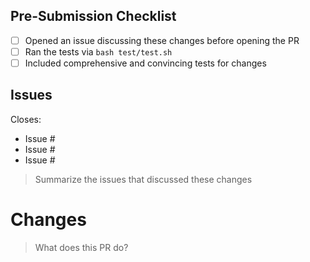 <!--
Thank you for taking the time to open an PR for restify! If this is your first
time here, welcome to our community! When asking for help here, keep in mind most of us are volunteers
contributing our daily work back to the community at no cost (and often for no
reward). Please be respectful!

Below you will find a checklist to help you create the best PR possible. While
the checklist items aren't all _strictly_ required, they dramatically increase
the probability of your PR getting a response and getting merged. Often times,
the least time consuming part of maintaining and open source project is writing
code, its the process and discussions that happen around the code base that
consume a majority of the maintainers' time. By spending a few moments to
adhere to this template, you are not only improve the quality of your PR, you
are also helping save the maintainers a considerable amount of time when trying
to understand and review your changes.

And remember, positive vibes are met with positive vibes. Kindness helps Free
Software go round, pay it forward!
-->

## Pre-Submission Checklist

- [ ] Opened an issue discussing these changes before opening the PR
- [ ] Ran the tests via `bash test/test.sh`
- [ ] Included comprehensive and convincing tests for changes

## Issues

Closes:

* Issue #
* Issue #
* Issue #

> Summarize the issues that discussed these changes

# Changes

> What does this PR do?
